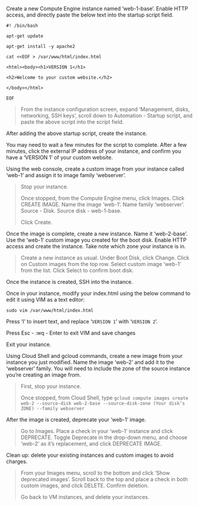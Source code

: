 Create a new Compute Engine instance named ‘web-1-base’. Enable HTTP access, and directly paste the below text into the startup script field.

`#! /bin/bash`

`apt-get update`

`apt-get install -y apache2`

`cat <<EOF > /var/www/html/index.html`

`<html><body><h1>VERSION 1</h1>`

`<h2>Welcome to your custom website.</h2>`

`</body></html>`

`EOF`

> From the instance configuration screen, expand ‘Management, disks, networking, SSH keys’, scroll down to Automation - Startup script, and paste the above script into the script field.

After adding the above startup script, create the instance.

You may need to wait a few minutes for the script to complete. After a few minutes, click the external IP address of your instance, and confirm you have a ‘VERSION 1’ of your custom website.

Using the web console, create a custom image from your instance called ‘web-1’ and assign it to image family ‘webserver’.

> Stop your instance.
> 
> Once stopped, from the Compute Engine menu, click Images. Click CREATE IMAGE. Name the image ‘web-1’. Name family ‘webserver’. Source - Disk. Source disk - web-1-base.
> 
> Click Create.

Once the image is complete, create a new instance. Name it ‘web-2-base’. Use the ‘web-1’ custom image you created for the boot disk. Enable HTTP access and create the instance. Take note which zone your instance is in.

> Create a new instance as usual. Under Boot Disk, click Change. Click on Custom images from the top row. Select custom image ‘web-1’ from the list. Click Select to confirm boot disk.

Once the instance is created, SSH into the instance.

Once in your instance, modify your index.html using the below command to edit it using VIM as a text editor:

`sudo vim /var/www/html/index.html`

Press ‘I’ to insert text, and replace ‘`VERSION 1`’ with ‘`VERSION 2`’.

Press Esc - :wq - Enter to exit VIM and save changes

Exit your instance.

Using Cloud Shell and gcloud commands, create a new image from your instance you just modified. Name the image ‘web-2’ and add it to the ‘webserver’ family. You will need to include the zone of the source instance you’re creating an image from.

> First, stop your instance.
> 
> Once stopped, from Cloud Shell, type `gcloud compute images create web-2 --source-disk web-2-base --source-disk-zone (Your disk’s ZONE) --family webserver`

After the image is created, deprecate your ‘web-1’ image.

> Go to Images. Place a check in your ‘web-1’ instance and click DEPRECATE. Toggle Deprecate in the drop-down menu, and choose ‘web-2’ as it’s replacement, and click DEPRECATE IMAGE.

Clean up: delete your existing instances and custom images to avoid charges.

> From your Images menu, scroll to the bottom and click ‘Show deprecated images’. Scroll back to the top and place a check in both custom images, and click DELETE. Confirm deletion.
> 
> Go back to VM instances, and delete your instances.